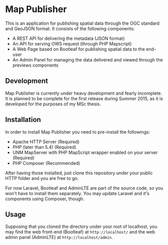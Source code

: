 # Map Publisher
This is an application for publishing spatial data through the OGC standard and GeoJSON format. It consists of the following components:
* A REST API for delivering the metadata (JSON format)
* An API for serving OWS request (through PHP Mapscript)
* A Web Page based on Bootleaf for publishing spatial data to the end-user
* An Admin Panel for managing the data delivered and viewed through the previews components

## Development
Map Publisher is currently under heavy development and fearly incomplete. It is planned to be complete for the first release during Summer 2015, as it is developed for the purposes of my MSc thesis.

## Installation
In order to install Map Publisher you need to pre-install the followings:
* Apache HTTP Server (Required)
* PHP (later than 5.4) (Required)
* UNM MapServer with PHP MapScript wrapper enabled on your server (Required)
* PHP Composer (Recommended)

After having those installed, just clone this repository under your public HTTP folder and you are free to go.

For now Laravel, Bootleaf and AdminLTE are part of the source code, so you won't have to install them separately. You may update Laravel and it's components using Composer, though.

## Usage
Supposing that you cloned the directory under your root of localhost, you may find the web front-end (Bootleaf) at `http://localhost/` and the web admin panel (AdminLTE) at `http://localhost/admin`.
